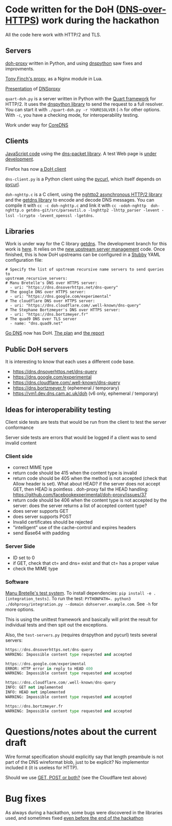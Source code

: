 # Code written for the DoH ([DNS-over-HTTPS](https://datatracker.ietf.org/wg/doh)) work during the hackathon

All the code here work with HTTP/2 and TLS.

## Servers

[doh-proxy](https://github.com/facebookexperimental/doh-proxy/) written
in Python, and using [dnspython](http://www.dnspython.org/) saw
fixes and improvments.

[Tony Finch's proxy](https://fanf.dreamwidth.org/123507.html), as a
Nginx module in Lua.

[Presentation](https://datatracker.ietf.org/meeting/101/materials/slides-101-hackathon-sessa-dnsproxy-local-dns-over-http-private-resolver) of [DNSproxy](https://github.com/fantuz/DNSProxy)

`quart-doh.py` is a server written in Python with the
[Quart framework](https://gitlab.com/pgjones/quart) for HTTP/2. It
uses the [dnspython library](http://www.dnspython.org/) to send the request to a full resolver. You
can start it with `./quart-doh.py -r YOURESOLVER` (`-h` for other
options. With `-c`, you have a checking mode, for interoperability testing.

Work under way for [CoreDNS](https://coredns.io/)

## Clients

[JavaScript code](https://github.com/pusateri/doh-client) using the
[dns-packet library](https://github.com/mafintosh/dns-packet). A test
Web page is [under development](https://github.com/pusateri/doh-webpack).

Firefox has now
[a DoH client](https://gist.github.com/bagder/5e29101079e9ac78920ba2fc718aceec)

`dns-client.py` is a Python client using the
[pycurl](http://pycurl.io/), which itself depends on
[pycurl](https://curl.haxx.se/libcurl/). 

`doh-nghttp.c` is a C client, using the
[nghttp2 asynchronous HTTP/2 library](https://nghttp2.org/) and the
[getdns library](https://getdnsapi.net) to encode and decode DNS
messages. You can compile it with `cc -c doh-nghttp.c` and link it
with `cc -odoh-nghttp  doh-nghttp.o getdns-git/src/parseutil.o -lnghttp2 -lhttp_parser -levent -lssl -lcrypto -levent_openssl -lgetdns`.

## Libraries

Work is under way for the C library [getdns](https://getdnsapi.net).
The development branch for this work is [here](https://github.com/wtoorop/getdns/tree/features/upstream-management-doh).
It relies on the [new upstream server management](https://github.com/wtoorop/getdns/tree/features/upstream-management) code.
Once finished, this is how DoH upstreams can be configured in a [Stubby](https://dnsprivacy.org/wiki/x/JYAT) YAML configuration file:
```
# Specify the list of upstream recursive name servers to send queries to
upstream_recursive_servers:
# Manu Bretelle's DNS over HTTPS server:
  - uri: "https://dns.dnsoverhttps.net/dns-query"
# The google DNS over HTTPS server:
  - uri: "https://dns.google.com/experimental"
# The cloudflare DNS over HTTPS server:
  - uri: "https://dns.cloudflare.com/.well-known/dns-query"
# The Stephane Bortzmeyer's DNS over HTTPS server:
  - uri: "https://dns.bortzmeyer.fr"
# The quad9 DNS over TLS server
  - name: "dns.quad9.net"
```

[Go DNS](https://miek.nl/2014/august/16/go-dns-package/) now has DoH.
[The plan](https://miek.nl/2018/february/19/ietf-101-dns-hackathon/)
and [the report](https://www.ietf.org/mail-archive/web/doh/current/msg00285.html)

## Public DoH servers

It is interesting to know that each uses a different code base.

* https://dns.dnsoverhttps.net/dns-query 
* https://dns.google.com/experimental
* https://dns.cloudflare.com/.well-known/dns-query
* https://dns.bortzmeyer.fr (ephemeral / temporary)
* https://vm1.dev.dns.cam.ac.uk/doh (v6 only, ephemeral / temporary)

## Ideas for interoperability testing

Client side tests are tests that would be run from the client to test the server conformance

Server side tests are errors that would be logged if a client was to send invalid content

### Client side

* correct MIME type
* return code should be 415 when the content type is invalid
* return code should be 405 when the method is not accepted (check that Allow header is set). What about HEAD? if the server does not accept GET, then HEAD is pointless . doh-proxy fail the HEAD handling: https://github.com/facebookexperimental/doh-proxy/issues/37
* return code should be 406 when the content type is not accepted by the server: does the server returns a list of accepted content type?
* does server supports GET
* does server supports POST
* Invalid certificates should be rejected
* "intelligent" use of the cache-control and expires headers
* send Base64 with padding

### Server Side

* ID set to 0
* if GET, check that ct= and dns= exist and that ct= has a proper value
* check the MIME type

### Software

[Manu Bretelle's test system](https://github.com/chantra/doh-proxy/tree/integration_tests_). To
install dependencies: `pip install -e .[integration_tests]`. To run
the test: `PYTHONPATH=. python3 ./dohproxy/integration.py --domain
dohserver.example.com`. See `-h` for more options.
        
This is using the unittest framework and basically will print the result for individual tests and then spit out the exceptions.
    
Also, the `test-servers.py` (requires dnspython and pycurl) tests several servers:

```./test-servers.py www.ietf.org  https://dns.dnsoverhttps.net/dns-query  https://dns.google.com/experimental https://dns.cloudflare.com/.well-known/dns-query https://dns.bortzmeyer.fr  
https://dns.dnsoverhttps.net/dns-query
WARNING: Impossible content type requested and accepted

https://dns.google.com/experimental
ERROR: HTTP error in reply to HEAD 400
WARNING: Impossible content type requested and accepted

https://dns.cloudflare.com/.well-known/dns-query
INFO: GET not implemented
INFO: HEAD not implemented
WARNING: Impossible content type requested and accepted

https://dns.bortzmeyer.fr
WARNING: Impossible content type requested and accepted
```

# Questions/notes about the current draft

Wire format specification should explicitly say that length preambule
is not part of the DNS wireformat blob, just to be explicit? No
implementor included it (it is useless for HTTP).

Should we use
[GET, POST or both?](https://mailarchive.ietf.org/arch/msg/doh/-2AtS1o32YkoZvzo6UXU0qDx3RY)
(see the Cloudflare test above)

# Bug fixes

As always during a hackathon, some bugs were discovered in the
libraries used, and sometimes fixed
[even before the end of the hackathon](https://gitlab.com/pgjones/quart/issues/72#note_63789221)

